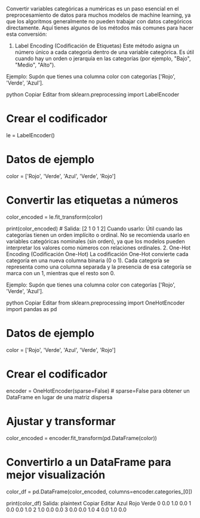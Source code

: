 Convertir variables categóricas a numéricas es un paso esencial en el preprocesamiento de datos para muchos modelos de machine learning, ya que los algoritmos generalmente no pueden trabajar con datos categóricos directamente. Aquí tienes algunos de los métodos más comunes para hacer esta conversión:

1. Label Encoding (Codificación de Etiquetas)
Este método asigna un número único a cada categoría dentro de una variable categórica. Es útil cuando hay un orden o jerarquía en las categorías (por ejemplo, "Bajo", "Medio", "Alto").

Ejemplo:
Supón que tienes una columna color con categorías ['Rojo', 'Verde', 'Azul'].

python
Copiar
Editar
from sklearn.preprocessing import LabelEncoder

# Crear el codificador
le = LabelEncoder()

# Datos de ejemplo
color = ['Rojo', 'Verde', 'Azul', 'Verde', 'Rojo']

# Convertir las etiquetas a números
color_encoded = le.fit_transform(color)

print(color_encoded)  # Salida: [2 1 0 1 2]
Cuando usarlo:
Útil cuando las categorías tienen un orden implícito o ordinal.
No se recomienda usarlo en variables categóricas nominales (sin orden), ya que los modelos pueden interpretar los valores como números con relaciones ordinales.
2. One-Hot Encoding (Codificación One-Hot)
La codificación One-Hot convierte cada categoría en una nueva columna binaria (0 o 1). Cada categoría se representa como una columna separada y la presencia de esa categoría se marca con un 1, mientras que el resto son 0.

Ejemplo:
Supón que tienes una columna color con categorías ['Rojo', 'Verde', 'Azul'].

python
Copiar
Editar
from sklearn.preprocessing import OneHotEncoder
import pandas as pd

# Datos de ejemplo
color = ['Rojo', 'Verde', 'Azul', 'Verde', 'Rojo']

# Crear el codificador
encoder = OneHotEncoder(sparse=False)  # sparse=False para obtener un DataFrame en lugar de una matriz dispersa

# Ajustar y transformar
color_encoded = encoder.fit_transform(pd.DataFrame(color))

# Convertirlo a un DataFrame para mejor visualización
color_df = pd.DataFrame(color_encoded, columns=encoder.categories_[0])

print(color_df)
Salida:
plaintext
Copiar
Editar
   Azul  Rojo  Verde
0   0.0   1.0    0.0
1   0.0   0.0    1.0
2   1.0   0.0    0.0
3   0.0   0.0    1.0
4   0.0   1.0    0.0